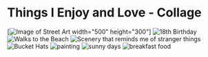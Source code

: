 # Things I Enjoy and Love - Collage 

[![Image of Street 
Art](https://lh3.googleusercontent.com/06Nmksks13xw9P_9CJn7WIOwHWscbe7fgjzxqkmfy8-pKt-R0b-0uxSiAN9w5hTV_9PYs4FJn1VgXbLazdzx1AAbU5WMPEIb4UmVdGU-LUymRJ0Rc3ueSjEP898V7lAUqZ6SrBPev6dwzcoRpqXrAzqJJRjbc-krdlCeNloGcQOg1pXx-NIFp1lbgypTRiBTCnOD807eCBP50JhxGiDx-jJdp914qLiqGlgLNi3JvNOW34kzfBmdCAcSw_I0YoXK9lXs3TPxIVEF3Dab9r4fG8-JxQeevnj_lAvmMMsISmg4XoPaiFnrQUqYv9jcCI9ji70Ik57FNutMhIxXOtg1bkiHl7YFczQFbtAjBrQkjnKKq6-Ieh9Dcib6F3gLzzsL7Ew4ywo0V2T_Wewr_jLJxltL9hyGcNxU2LMVXoY1er5XUUkG7mpJKTpWvCClS8Kg2zeZfJTozwBka7pyyI8CxBnRsekEPFo0ypb-wCsgLiENsDBoiYiOhSdHHipTnhrAKit_PsjD5PYEZO2F9MYAwdRohsWZrIsFLiaDmWlifjFuu11vAnhYDg25iU5Npx1crRb6I9xDd4uEhUPkyjwNYbEer_6sHoBuI2bf8a0XRJmNBrwL44RU4XUNcoKkBA21wy1vxBlmH_ISbJf9FFdrOIsgBxTl3v3w92KSyyPW_U380cxXTPBJ5WGlkw2Hfj1uknXLZjz0kLpaAQINu78EZaPA83hpgNE_Xmz9WV69EFBdOn8QtP-6Lq5uYjEs2faoH1U0Yz8OQW_8v8byeFg6GQPjcp-aE9V9eXOIeAE6hmEgwDzEw0g3zrcxL3msjBPRFGtM5SpVL6v-ibOOZzjkOnjkOK3BGfXaN-8tLXajO57NAi1X9zIHaQVZ2cHPClDoPW25I7kv7qaSS681B4xiCbC1fKkgG_h30FUI52k0O4mRvRJH=w774-h1676-s-no?authuser=0) 
width="500" height="300"]
![18th 
Birthday](https://lh3.googleusercontent.com/lU7CIvBfP9CT1MuquJb6BWA5adQUhJ0LpIvKLp0MrAGmEePx8sY4tDgzJ0R0HafFsAi4ToYukeKX_rsxbjLyM8mvMCrJnEYa5rOPJNqXEsfUnxDLW5PLa-8onrLHMprJABuuDcZMvZ0OJDCVzL8cB2R6r6RPqKWuqtWIdSX8Qj_ZLwlU0IfVQP5MhGGPyvGERN5QOm0p4jfGwzNNBSAXQCgAIfcUdRTslySWQb0GCJQlEW6pQDO01rNlUkRQraS1QtfT_HcbHhhTfWzncjlwTS2Bq0A46y27LC3XWS2D4AZ0RmahitZ3uiCvyy_ILCcVELy5Akzq-HsO_VPeDlRIgY3HqjIDTEN6nDphdjYASkfGaFEvuxmO0xpQPZnpPCf5Q34B1kYqadYd0ymhPb951D0_oDcDlWr6jGWH88aPGo9OEEc7j-2HmteIJIPEITu6V2SC9NfwQQ1RwodIwQ3dRTT35wq8mk9THIm2DNbm-S4tLNzfd4ShnwGl6A4VY4RJ1wUjOlAGXEQAUIh6oZqHemAoBEKXpkhRIq24tHlSpipyUOyX7vXVuA3dXmx4hKMT9JT9Z_BDuqGNIuj1KhbEc9UZ5iFtF15yP1y2JuiqxY1CDkv967s4VLn4-ijte0bHHIGBi4en6ncxoriWoC9FVl7pQstBcyraP1u0GIlRQCfZV2MjQCL9fx2SfA_tfGNVQkeyt_aAYPWNw-ekCdCftVzvr7o4oPCAybi1f_77SrmyjrQZTMHdC2YLUS60AV-PNsqejWPRUjYqYBgoCBlQBEPCQX1x9Bcxa8CY0sq3fUPVzmnDA4cicnQITJraR0ngBm-NfteD98PK7HXaut7eIReuS7-f6ifoUJNYyV9bVQ66rAACKT2Hfgb2GOxbo_7B7fgLwE6CxPPWoCJFzWhw9jFZaI9jI84g1AYnGioeAckDvJwp=w218-h291-no?authuser=0) 
![Walks to the 
Beach](https://lh3.googleusercontent.com/fOfwjw02xv0SBgp6IrvMyRSYhv11cosAxc3In10_z9JG0XdN-LjfO1-M2KjiRS7IbW70dvks_jlhR5cqNaIYB_aXLHoD9U7BbqSZ8ji3MV7S39Tgk4oAJknl9D14AA6ZcO23JuFhzBsJVeKgM7Xceuw1FLNHEcWG2RgSbPd758qLbPkfnGG3K-yrN9f18lUEQ9-GXeSGhFhSoIKgrgpR1ms1Fk7tgTpbxi4Ye7Pg33W7UA8107_-FhmJzIQoDLZJtEEtitgY8ypsjkHIG35VC02qF9c6oAYiw8y5SI3A8VmC4ul3Hh6LsE-6swv_KJVn9QEwjapX4bEY-6dRGOopJuaua16LoCUfNY8_ggZjy160P44du991lWBurSPDX5bFyE3qz1bvSorSe5gjVA5ww-GF--XKZBdSAmTuVf7S6fmr7G-csCfn43CEvr9Dba8loOPYgwfYmTq5uUkRCZDgt4kbryq15m14fLVkmiwspw8N7ukWD7vpD5_qUZWvURJ81ARBEb2qMyNT-fLWpSpmT624H27QaySTPn-6l80RzdDrkxzr6K_x3z-8FTwLJdP93HuGeUfiZGN4BnUfK2WsY3F1agHWwyWNzh9RmQ8NZJaRJNIGRYJ6cnSxI87vL1PJb2GY16-w-eHNOBkxo2nhVjaZSplSNzhhrXjQ6OGWPaOiJ-LBO_r4Nscftwc4ZAhbR3TIE1wNBZ5skv9SK6D-DOSCgPuwkK_g4WcUmnASKXBj6VntdIGQ5kBSxKeJdcOV8QLBfBpDEFhHL32OHZHS_Lz0TsLXC7UVBF074bA20i4VG0X6AkcuZmQitdL8sRgcJd04HtsFBhiOGK9WYY1bEL14y682a8eXf-27NQQF99SgDcoZ-Ab827FmtwLtHUUCHhUzUrKmjrKXn7ne_8Y-fKLvsh-_dLnR54PCADs1G0PcsQlN=w1300-h1732-s-no?authuser=0) 
![Scenery that reminds me of stranger 
things](https://lh3.googleusercontent.com/bUozenYCZyJptSpRIK_monwantiB3B-j7UVvAt6iklk9Jr6IM4ZXXAWbs59_lfFOX3aMvYcO0bESBYmG894IVv3MyFw8xnlIx1Co01-Eio-dCP4wPdoFyxt2TzMxH7UHRMvvLmEsAc_Tvrx4402XnydNth57nbcqutoNmAiJK50o6rtnQipP-Rpxz5-IYv5O-ktdIRHFWV9G5PuJFcu0hJDExTzqzQOOpn3mOmtJvWHodzVstNUqxth5U4yhw1POze6vkbtoUbPZq8ca7e5lNyV1DbbFUQQ-YbaNLGxkDqJYouTvN5XHu4q3U_fNJLHcfvT2CEtQqyhuFcNfbM_vtFPflfI7gGj8A0qcH88n9LiIE1sckGzc1yCOZhvdvkZqCHavf3Rg2q27s7glmMHIuVpwqD7Nx5E7gDRG2pmNAKaJVYfajrCsQurMS5jnHEg741yb0cjYgQ1RrKjyupl-IHPDxu4NH_uYf-V8W3P4UcfaJ4xh6po13KDgRndT3snd7w2_i_k9sO4zFC6_BhrgEi4r748SvGYB4oHIA8NqUu0wQUNGVmzbloJTlW-Lpm7APkVO5pbu523i8o4yd0HH-x9QSBoWkfxpL9qy981sGPVVASDp5scEoCPSA1UHF-YVSNc88oBzvM6pyyooWvqdjKVXBUoGTkfa7dMgrN5rLlPKItZZfcXKZC-RYHH8uyXA4HVCytLi3OMr2NMr8rByUM73cxeKRchu1u3Ae3NaHIDmmL8Gj1yYXM3940YK21mnUTTz537mw6mVf7_ovXJxzCyS8kiCMG4yQcBoyFUrgzFCq8V4lPB_jjNYXd30T6hKMcfZtCZN-PJwLo9U5XlDpqnBXIpnXGX8SRw5ETWnC5KmX-0W75YINMzORLjnQL9OTkTkm91lP3_Hlfnq7egfI1-HKAtiH-uB8l-KjjI6acjJBf6c=w1300-h1732-s-no?authuser=0) 
![Bucket 
Hats](https://lh3.googleusercontent.com/TV77Fy6XnO4tsglp7BnZjzO3-sprsLCb5oPzyrm-c8EMDDOBxm5B6Beb0SJFbAb0lUwErhFuarVqOLFVulVZ6j4pdu1Q93UZY3tdrxj798-HBB7hauG5dBiT1Qb1Mcn7oT54G1c1ZxDaS-XKgN0csVbm6jVAxD_xbVuTUXExM5VrCCeVy5rzKMfwW8e-Dg5DF5ivEoDxt7OkEttjtgZwNrS-nwcxKFPhbzdXoaffxyq9Iy74jBNXNsfEKhEH4NkHg7RJEGoohtCjqtbBPrWPIVaEPfJOmitfXQdglBAvwXsK2rmDelJncCu0Zqa7vAkGBfPcfon3Bqkfmf6twawbr2wGqkdO-MQgtKPW2NQgGqwlJeUCzeG8co1hETeNCrt6NX1gqzU5XkN5HOQ3tqXevWEH3WeouonH3FzyStdu-C8EOUzmba_u5Pb11Zn6oVk9tpVURAMQRXgqAkBu91gFAhF8-k6ZlZjz6y5oPiyOCiVajmER_yTreGI0HUg-s-IHuDQSmf4mXefYhVJm880iNSuw6gyQbe9aAjEjEnbqq2XiYxN_5ba9b4t9oPTLipdCfTBIyKwsxzk-5HOWYWlXTSSW1J_TpEW5_9LQBVFvjPzqComqarfjOB3-1soCFmGSwd1Ng1aRUauxrgnoa79bdZmygUPPIAzwCkhX0I6wZDF8u3xDN6YV9rQ70OiCEZ76Oo9vrc0e-S0WAEg-bFi3XCM7pmxkFv-33pE8kiTXbrKrjmcwE9hqx_brEIoVdnYsFt6hbCK8Vu50B0Ka8-GLOevF2kqT8tDVo8ISSN7PJqd5rkk58m3jVPTcJcS9VG6GkOalh41h1a4CnDu7TYCjfc1BAaJN1kR-foYWzPsWR3eX9PujHaDQ23ac_cjOhZSKYd5dIrgUuPZpsQgt9kCjLv48Zq1wc2lCOGmd6GlNMzFbDUXD=w1300-h1732-s-no?authuser=0) 
![painting](https://lh3.googleusercontent.com/FNFssL8SJ42Z2b5mAf84dX11IivXbnKlwjtYHqLZzV7_hJg-wQtsXlZoaeALAom-aeSQlVZQXvJkZvnTshf4xgrVed5sNP9rdFyhd5bIoPOrhE_uD_5mYRiZDlAbabo0m8LpGdxZ3D1rfMfjC04ts3IdjiSe-8LRSucdSekwn2Um8zg8BVAiu_u6KDfgkgpqPMdZj1AV07ns4CoV8J7-BIlt05XWradCPKlsp2IZFbOGCWs7uKTyUhqIcDIzkMZ7XOTA8WWbuzodAovyr5ebRs2PQxPV257M85MH9I7HNuq_5iQnLa0JdUagwS5bfHCCB0tM5trcd9A13DaXbwiV0xL5o7R-B2l4Rq4JiVfyJWlANuELFZFRBaVwcyTvNqP0xgj0fEl1nroIEEZm4KodB_1-9qKuyNm8b_ovyExrLvur_mnbTDdV7mK1E23bDiZL0MJbp_XfPG3f8ZN3R-8D3N7nfsW6npkhzKcyCxxBCEf2l1VtN1mco0F1Ey35-EMLjbfRrkPFb2u9Xyhb-GSh0Oofkjef9hn5_paDV1mJ_u1T9A4yLJHZGsNPV24HnGK8aue8XdfC_yOSZVFhds0ygp7DadFodM2dvwY8t2EQiUwMlp0gTtDxF1PCg5MaeoJeCniRJIFYYkXHgtQk7FSB4g9ESZDOwrJu1Mx39JIrcnG7yKO3e_YdIK3Sw5m58iEp0KN-JKFOSziVPy6nKi-GTRTAiwXEwD21wrFEhTcKYn4_bpHY1OPmbSCmGwFMfayqnm2ZA2vAaG451DJZ83YmlryuZkM4eMo1Nk-qJoNJ0h5CQgiWCr6Svv5T9cCB43zTxs11v1EZT4P-rXq2ytISFCFGR8H2EqG742IpUNVv-HrbIyR7i315VtjlitiaBKmM4pCOKfxHLwNO-sJl-Hu0cwy3RFh2Zuw6H6o-uKl9iHPS9xOT=w1300-h1732-s-no?authuser=0) 
![sunny 
days](https://lh3.googleusercontent.com/xzvmTYCyVTCBPrGOHQZPkOUtcVK8r6fluoMGHyFxUi0yBqWC4N7xM7YPeGxixjZKwnrfaXujxqPMzStUuxi0KOf_Fr8KEobQXRRtrg8NwHVx0G8SM7s6TNM26nupKdcvzRKTGiCTpOvAHE-NUPc2mrUHxF_claH4mxSTyJroW0D3U0Z1ZkUVSmBTb-a7dSSo13cvXiusjXxAEdNV0vh15vBxUy5IkGe-H9DuqI6TdfetiSbvN3MOgX_GMDIbqT1gDGUo8zR-nez36xnKRIQCmQbrKu3kLcEwf10jJ23X9QcwsUdeAYvNx2plkiwxJLALrKHFMR72XZ1CDToJ5XtzUxqKypwOdNlUWj3h03NPlXQAfsKAUWVL94hwYMhCT7YNrnY_h24GtX0wykhrcN-PSYBKhPpdj8QebVMby0xd2jniiA_YibejELYDeE0SwpSOxIekIFjskxcQMGv4iMYTOTDlqX2s2Vm0CNUD2HiuNxZlII7DzXlAyxksap_lJkI8x5Zse31ObiAwF_ODgwVlu7EZTRl3ypNXqhSXSoLlA2r6pESK2OasZgi11IxDHHFfNz8-Y6yMVppEu8-SEBOuGV3lIbiNwVUTTekXrtLrpH7cunmwYLPeX2f_4rgvpxAiKQjedl4wbSfw3apGH9DfgBffUl-Slt6F9NMpPtGJvA2RJRLoiTWZwpgtuMXwa5q6Bw_xwT31GNJhJO8k4SIQCon-IRX-x9eXS16lUGE7dMy1i5gvAKORZRJHJUIRuBiwtW6cbeE_AKq2Webj3U8PmmqAaRZevQwdiMjXCPuIePLF_GNili8ENP8Zmdze8Y4kdflg7rGcA3Kh_DdAOOPRZhWvdujht-H0kTb43NPm_SQR_JNzqkQsXLB5W9hJyUu1MhUHt4Coagr2jDkHZ7-PW9H05slvH1g8dqdLLWbCH9LLHC76=w1300-h1732-s-no?authuser=0) 
![breakfast 
food](https://lh3.googleusercontent.com/FGPJk7E7xhr9iv2JBDI4UFHIki5FryGCDAZaurxuq5HGCJGtN6PVoy3OE_2ue_NuTUHyqDchwg7w02dxzvFXLemboWumr6-0gi0frSrzxLGdsQNqEDqp5EhXhqdDoVz2EXlrXoIDAnMhmVqxXUwOrV1sMA52_uweceYaxwQKAbnBkgJD_16zuASHTWMdcIuE8nPCDA4InXlwXi2EAPQDBTGTqjK1teF7lgF6Zp8PeG1f0N7Bmi11XdxVqNEz8PowE8NyUzpji2DBT816Qs6zKtuIb0OKIaP4DpiTxw0rL6NzAmRweyGlryS7M5H_tXMPb8c1ZpSPW3AwIfxfVdsjM36Q7U-ebJTaDVHQRl4pxdJe9e-ukCXHYzLbbxq6jwP3ahGbbmDOpCWh0v1LKKMOPdt0ZqzTVITcjjBIii8ZS5-fbmDdiAgDwOWDdbFLaXw0vk1k2ZsXOMpyYbGtBkn-_AZ66l3RGVZoJ9wxrVYJuSqADGidlPfq9SKBebR6YX0GFr6fZDrtGWMtRlFRY_ZLMXWaOD8BgXqEBRL1oWBqDPWbZ-FQrpexDhu2Cc5maCYe7FjtpV6tP9U2rg4puShAgiugUaY9DzmPWynPHIxTCyDa9SWp_YslRPw_ujj0Qc7jp5hMwuqwfadMqSkBUVMeZt8oT8PZJZVmhOPOzZgk6LDKMIyACTPJ4TwkNYy-9mTrypb0GSuecHi6hvweEGNpdGPu-TFkEpjPDI8vHIZAlL5X0IbW0Xo0VqLcd9jfk93BhobQ-PXFiPDleBxhrTlB2WPLuRdvrlhCyc6QIV0VT3ZZG6AHuE0kk8EaRbKbSAMj74lYM3y2Rw709AuaYDVBy5JTWZfX4sn1oGFPCErh-A8M2IbTMy_jEMb11SRPUOi7HBE3fW4uh81i93lC0WgR7b9KBxzHU9srvsyn1zKRMZpqJ7KU=w1300-h1732-s-no?authuser=0)
